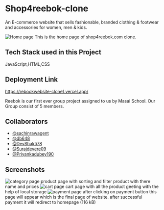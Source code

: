 # Shop4reebok-clone
An E-commerce website that sells fashionable, branded clothing &amp; footwear and accessories for women, men &amp; kids.

![Home page](https://i.imgur.com/y0pwCQg.png)
This is the home page of shop4reebok.com clone.

## Tech Stack used in this Project
 JavaScript,HTML,CSS
 
## Deployment Link
https://rebookwebsite-clone1.vercel.app/

Reebok is our first ever group project assigned to us by Masai School. Our Group consist of 5 members.
## Collaborators
- [@sachinrawagent](https://github.com/sachinrawagent)
- [@db648](https://github.com/db648)
- [@DevShakti78](https://github.com/DevShakti78)
- [@Surajdevere09](https://github.com/Surajdevere09)
- [@Priyankadubey190](https://github.com/Priyankadubey190)
## Screenshots
![category page](https://i.imgur.com/Kuqbsql.png)
product page with sorting and filter product with there name and prices
![cart page](https://i.imgur.com/5deVKPB.png)
cart page with all the product geeting with the help of local storage
![payment page](https://i.imgur.com/ltGgBzg.png)
after clicking on payment button this page will appear which is the final page of website. after successful payment it will redirect to homepage
(116 kB)


